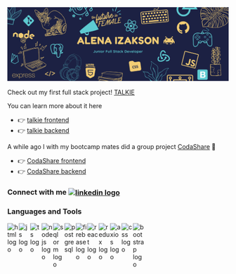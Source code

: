 <img src="images/header.png" alt="header pic"/>


Check out my first full stack project!
[TALKIE](https://5f92b713a9d3a800083fc88a--practical-goldberg-df7fdd.netlify.app/)

You can learn more about it here 
- :point_right: [talkie frontend](https://github.com/AlenaAlyona/talkie-frontend)
- :point_right: [talkie backend](https://github.com/AlenaAlyona/talkie_backend)



A while ago I with my bootcamp mates did a group project [CodaShare](https://adoring-varahamihira-27939f.netlify.app/) :muscle:

- :point_right: [CodaShare frontend](https://github.com/AlenaAlyona/talkie-frontend)
- :point_right: [CodaShare backend](https://github.com/FarzadTaghavi/group-project-backend)

### Connect with me [<img align="center" alt="linkedin logo" width="22px" src="https://www.flaticon.com/svg/static/icons/svg/61/61109.svg"/>][linkedin]

### Languages and Tools

<img align="left" alt="html logo" width="26px" src="https://images.vexels.com/media/users/3/166383/isolated/preview/6024bc5746d7436c727825dc4fc23c22-html-programming-language-icon-by-vexels.png"/><img align="left" alt="js logo" width="26px" src="https://www.freepnglogos.com/uploads/javascript-png/javascript-vector-logo-yellow-png-transparent-javascript-vector-12.png"/><img align="left" alt="ts logo" width="26px" src="https://cdn.iconscout.com/icon/free/png-512/typescript-1174965.png"/><img align="left" alt="nodejs logo" width="26px" src="https://upload.wikimedia.org/wikipedia/commons/thumb/d/d9/Node.js_logo.svg/1200px-Node.js_logo.svg.png"/><img align="left" alt="sql orm logo" width="26px" src="https://sequelize.org/v4/manual/asset/logo-small.png"/><img align="left" alt="postgresql" width="26px" src="https://cdn.iconscout.com/icon/free/png-512/postgresql-226047.png"/><img align="left" alt="firebase logo" width="26px" src="https://cdn4.iconfinder.com/data/icons/google-i-o-2016/512/google_firebase-2-512.png"/><img align="left" alt="react logo" width="26px" src="https://cdn.iconscout.com/icon/free/png-512/react-1-282599.png"/><img align="left" alt="redux logo" width="26px" src="https://cdn.iconscout.com/icon/free/png-512/redux-283024.png"/><img align="left" alt="axios logo" width="26px" src="https://symbols-electrical.getvecta.com/stencil_74/147_axios.1cfeb3fa9b.png"/><img align="left" alt="css logo" width="26px" src="https://cdn.iconscout.com/icon/free/png-512/css-118-569410.png"/><img align="left" alt="bootstrap logo" width="26px" src="https://cdn.iconscout.com/icon/free/png-256/bootstrap-226077.png"/>


  
<!--
**AlenaAlyona/AlenaAlyona** is a ✨ _special_ ✨ repository because its `README.md` (this file) appears on your GitHub profile.

Here are some ideas to get you started:


- 🌱 I’m currently learning ...
- 👯 I’m looking to collaborate on ...
- 🤔 I’m looking for help with ...
- 💬 Ask me about ...
-   🔭 I’m currently working on 
📫 How to reach me: [LinkedIn]()

- ⚡ Fun fact: ...
-->
[linkedin]: https://www.linkedin.com/in/alena-izakson/
